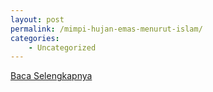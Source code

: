 ```yaml
---
layout: post
permalink: /mimpi-hujan-emas-menurut-islam/
categories:
    - Uncategorized
---
```


[Baca Selengkapnya](/01)